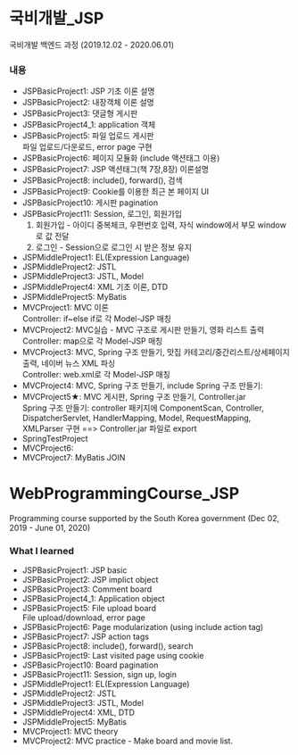 # 국비개발_JSP
국비개발 백엔드 과정 (2019.12.02 - 2020.06.01)
    
### 내용  
 - JSPBasicProject1: JSP 기초 이론 설명   
 - JSPBasicProject2: 내장객체 이론 설명  
 - JSPBasicProject3: 댓글형 게시판  
 - JSPBasicProject4_1: application 객체   
 - JSPBasicProject5: 파일 업로드 게시판  
    파일 업로드/다운로드, error page 구현    
 - JSPBasicProject6: 페이지 모듈화 (include 액션태그 이용)   
 - JSPBasicProject7: JSP 액션태그(책 7장,8장) 이론설명   
 - JSPBasicProject8: include(), forward(), 검색  
 - JSPBasicProject9: Cookie를 이용한 최근 본 페이지 UI    
 - JSPBasicProject10: 게시판 pagination   
 - JSPBasicProject11: Session, 로그인, 회원가입   
   1) 회원가입 - 아이디 중복체크, 우편번호 입력, 자식 window에서 부모 window로 값 전달   
   2) 로그인 - Session으로 로그인 시 받은 정보 유지 
 - JSPMiddleProject1: EL(Expression Language)   
 - JSPMiddleProject2: JSTL     
 - JSPMiddleProject3: JSTL, Model         
 - JSPMiddleProject4: XML 기초 이론, DTD   
 - JSPMiddleProject5: MyBatis    
 - MVCProject1: MVC 이론   
   Controller: if~else if로 각 Model-JSP 매칭    
 - MVCProject2: MVC실습 - MVC 구조로 게시판 만들기, 영화 리스트 출력    
   Controller: map으로 각 Model-JSP 매칭   
 - MVCProject3: MVC, Spring 구조 만들기, 맛집 카테고리/중간리스트/상세페이지 출력, 네이버 뉴스 XML 파싱    
   Controller: web.xml로 각 Model-JSP 매칭   
 - MVCProject4: MVC, Spring 구조 만들기, include 
   Spring 구조 만들기:     
 - MVCProject5★: MVC 게시판, Spring 구조 만들기, Controller.jar    
   Spring 구조 만들기: controller 패키지에 ComponentScan, Controller, DispatcherServlet, HandlerMapping, Model, RequestMapping, XMLParser 구현 ==> Controller.jar 파일로 export
 - SpringTestProject     
 - MVCProject6:    
 - MVCProject7: MyBatis JOIN    
   
# WebProgrammingCourse_JSP
Programming course supported by the South Korea government (Dec 02, 2019 - June 01, 2020)
    
### What I learned 
 - JSPBasicProject1: JSP basic   
 - JSPBasicProject2: JSP implict object  
 - JSPBasicProject3: Comment board  
 - JSPBasicProject4_1: Application object  
 - JSPBasicProject5: File upload board    
    File upload/download, error page     
 - JSPBasicProject6: Page modularization (using include action tag) 
 - JSPBasicProject7: JSP action tags  
 - JSPBasicProject8: include(), forward(), search    
 - JSPBasicProject9: Last visited page using cookie
 - JSPBasicProject10: Board pagination  
 - JSPBasicProject11: Session, sign up, login     
 - JSPMiddleProject1: EL(Expression Language)     
 - JSPMiddleProject2: JSTL   
 - JSPMiddleProject3: JSTL, Model   
 - JSPMiddleProject4: XML, DTD   
 - JSPMiddleProject5: MyBatis    
 - MVCProject1: MVC theory   
 - MVCProject2: MVC practice - Make board and movie list.   